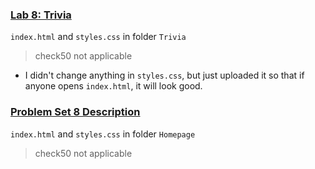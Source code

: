 ### [Lab 8: Trivia](https://cs50.harvard.edu/x/2023/labs/8/)
`index.html` and `styles.css` in folder `Trivia`
> check50 not applicable
- I didn't change anything in `styles.css`, but just uploaded it so that if anyone opens `index.html`, it will look good.

### [Problem Set 8 Description](https://cs50.harvard.edu/x/2023/psets/8/)
`index.html` and `styles.css` in folder `Homepage`
> check50 not applicable
